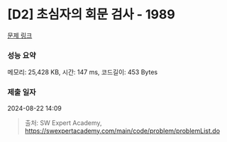# [D2] 초심자의 회문 검사 - 1989 

[문제 링크](https://swexpertacademy.com/main/code/problem/problemDetail.do?contestProbId=AV5PyTLqAf4DFAUq) 

### 성능 요약

메모리: 25,428 KB, 시간: 147 ms, 코드길이: 453 Bytes

### 제출 일자

2024-08-22 14:09



> 출처: SW Expert Academy, https://swexpertacademy.com/main/code/problem/problemList.do